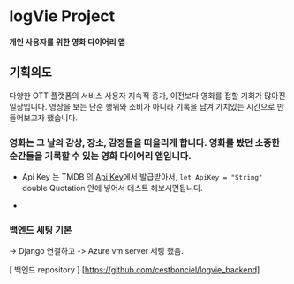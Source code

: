# logVie Project

**개인 사용자를 위한 영화 다이어리 앱**
## 기획의도
다양한 OTT 플랫폼의 서비스 사용자 지속적 증가, 이전보다 영화를 접할 기회가 많아진 일상입니다.
 영상을 보는 단순 행위와 소비가 아니라 기록을 남겨 가치있는 시간으로 만들어보고자 했습니다.
 ### 영화는 그 날의 감상, 장소, 감정들을 떠올리게 합니다. 영화를 봤던 소중한 순간들을 기록할 수 있는 영화 다이어리 앱입니다.
 
 - Api Key 는 TMDB 의 [Api Key](https://www.themoviedb.org/settings/api)에서 발급받아서,
	`let ApiKey = "String" `double Quotation 안에 넣어서 테스트 해보시면됩니다. 

<!-- <ul>
  <li></li>
</ul> -->
- 

### 백엔드 세팅 기본 
-> Django 연결하고 
-> Azure vm server 세팅 했음.

  [ 백엔드 repository ] [https://github.com/cestbonciel/logvie_backend]
  
